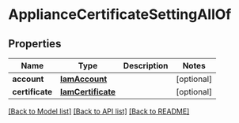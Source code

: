# ApplianceCertificateSettingAllOf

## Properties
Name | Type | Description | Notes
------------ | ------------- | ------------- | -------------
**account** | [**IamAccount**](.md) |  | [optional] 
**certificate** | [**IamCertificate**](.md) |  | [optional] 

[[Back to Model list]](../README.md#documentation-for-models) [[Back to API list]](../README.md#documentation-for-api-endpoints) [[Back to README]](../README.md)


